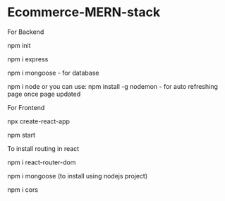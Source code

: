 # Ecommerce-MERN-stack

For Backend

npm init

npm i express

npm i mongoose - for database

npm i node or you can use: npm install -g nodemon - for auto refreshing page once page updated


For Frontend

npx create-react-app

npm start

To install routing in react

npm i react-router-dom

npm i mongoose (to install using nodejs project)

npm i cors